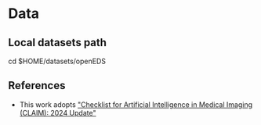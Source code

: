 # Data

## Local datasets path
cd $HOME/datasets/openEDS

## References
* This work adopts ["Checklist for Artificial Intelligence in Medical Imaging (CLAIM): 2024 Update"](https://pubs.rsna.org/doi/10.1148/ryai.24030)

